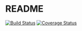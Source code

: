 README
======

[![Build Status](https://travis-ci.org/toptan/paso.svg?branch=master)](https://travis-ci.org/toptan/paso)
[![Coverage Status](https://coveralls.io/repos/github/toptan/paso/badge.svg?branch=master)](https://coveralls.io/github/toptan/paso?branch=master)

